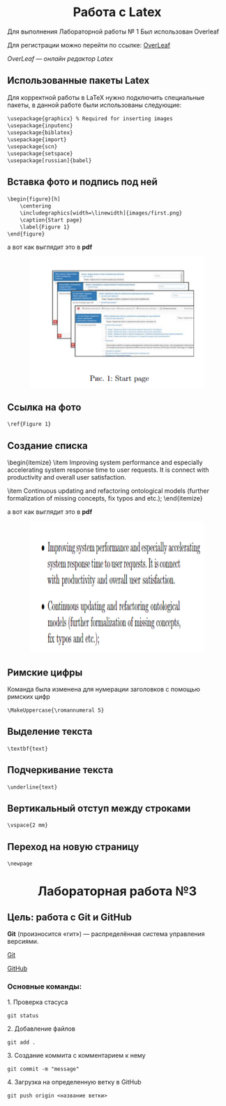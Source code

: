 <h1 align="center"> Работа с Latex</h1>

Для выполнения Лабораторной работы № 1
Был использован Overleaf

Для регистрации можно перейти по ссылке:
<a href="https://www.overleaf.com/">OverLeaf</a>

*OverLeaf — онлайн редактор Latex* 

## Использованные пакеты Latex

Для корректной работы в LaTeX нужно подключить специальные пакеты, в данной работе были использованы следующие:

```
\usepackage{graphicx} % Required for inserting images
\usepackage{inputenc}
\usepackage{biblatex}
\usepackage{import}
\usepackage{scn} 
\usepackage{setspace}
\usepackage[russian]{babel} 
```

## Вставка фото и подпись под ней

```
\begin{figure}[h]
    \centering
    \includegraphics[width=\linewidth]{images/first.png} 
    \caption{Start page} 
    \label{Figure 1}
\end{figure}
```

а вот как выглядит это в **pdf**
  <p  align="center"><img src="image1_for_redme.png" width=400px height=300px></p>

## Ссылка на фото

```
\ref{Figure 1}
```

## Создание списка
\begin{itemize}
\item  Improving system performance and especially accelerating system response time to user requests.
It is connect with productivity and overall user
satisfaction.

\item Continuous updating and refactoring ontological
models (further formalization of missing concepts,
fix typos and etc.);
\end{itemize}

а вот как выглядит это в **pdf**
  <p  align="center"><img src="image2_for_redme.png" width=400px height=300px></p>

## Римские цифры
Команда была изменена для нумерации заголовков с помощью римских цифр

```
\MakeUppercase{\romannumeral 5}
```
## Выделение текста

```
\textbf{text}
```

## Подчеркивание текста

```
\underline{text}
```

## Вертикальный отступ между строками 

```
\vspace{2 mm}
```

## Переход на новую страницу
```
\newpage
```

<h1 align="center"> Лабораторная работа №3 </h1>

## Цель: работа с Git и GitHub

 <p><b>Git</b> (произносится «гит») — распределённая система управления версиями.</p>

 [Git](https://git-scm.com/)

 <a href="https://github.com/">GitHub</a>
 
 ### Основные команды:

<p>1. Проверка стасуса</p>

 ```
 git status
 ```
<p>2. Добавление файлов</p>

```
git add .
```
<p>3. Создание коммита с комментарием к нему</p>

```
git commit -m "message"
```
<p>4. Загрузка на определенную ветку в GitHub</p>

```
git push origin <название ветки>
